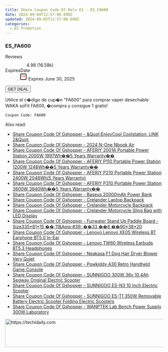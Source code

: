 ```yaml
---
title: Share Coupon Code Of Relx ES - ES_FA600
date: 2024-09-04T12:57:00.690Z
updated: 2024-09-05T12:57:00.690Z
categories:
  - ES Promotion
---
```



<main class="px-4 py-6 sm:p-6 md:px-8 md:py-10">
  <div class="mx-auto grid max-w-4xl grid-cols-1">
    <div class="relative col-start-1 row-start-1 flex flex-col-reverse rounded-lg bg-gradient-to-t from-black/75 via-black/0 p-3 sm:row-start-2 sm:bg-none sm:p-0 lg:row-start-1">
      <h3 class="mt-1 text-lg font-semibold text-white sm:text-slate-900 md:text-2xl dark:sm:text-white">ES_FA600</h3>
    </div>
        <dl class="row-start-2 mt-4 flex items-center text-xs font-medium sm:row-start-3 sm:mt-1 md:mt-2.5 lg:row-start-2">
      <dt class="sr-only">Reviews</dt>
      <dd class="flex items-center text-indigo-600 dark:text-indigo-400">
        <svg width="24" height="24" fill="none" aria-hidden="true" class="mr-1 stroke-current dark:stroke-indigo-500">
          <path d="m12 5 2 5h5l-4 4 2.103 5L12 16l-5.103 3L9 14l-4-4h5l2-5Z" stroke-width="2" stroke-linecap="round" stroke-linejoin="round" />
        </svg>
        <span>4.98 <span class="font-normal text-slate-400">(16.58k)</span></span>
      </dd>
      <dt class="sr-only">ExpiresDate</dt>
      <dd class="flex items-center">
        <svg width="2" height="2" aria-hidden="true" fill="currentColor" class="mx-3 text-slate-300">
          <circle cx="1" cy="1" r="1" />
        </svg>
        <svg width="24" height="24" viewBox="0 0 24 24" fill="none" stroke="currentColor" stroke-width="2">
          <rect x="3" y="3" width="18" height="18" rx="2" fill="#fff" />
          <path d="M6 10L18 10" stroke="red" stroke-width="2" fill="none" />
          <path d="M10 6L10 18" stroke="#fff" stroke-width="2" fill="none" />
        </svg>
        Expires June 30, 2025      </dd>
    </dl>
    <div class="col-start-1 row-start-3 mt-4 self-center sm:col-start-2 sm:row-span-2 sm:row-start-2 sm:mt-0 lg:col-start-1 lg:row-start-3 lg:row-end-4 lg:mt-6">
      <button type="button" onClick="javascript:window.open(decodeURIComponent('https%3A%2F%2Fwww.shareasale.com%2Fu.cfm%3Fd%3D1107209%26m%3D92020%26u%3D4338022'), '_blank');void(0);" class="rounded-lg bg-red-600 px-3 py-2 text-sm font-medium leading-6 text-white">
       GET DEAL
      </button>
    </div>
    <p class="col-start-1 mt-4 text-sm leading-6 sm:col-span-2 lg:col-span-1 lg:row-start-4 lg:mt-6 dark:text-slate-400">Utilice el c�digo de cup�n &quot;FA600&quot; para comprar vaper desechable WAKA soFit FA600, �compra  y consigue 1 gratis! 
</p>
    <p class="mt-4">
      <code class="bg-purple-900 p-4 text-sm font-bold text-white" onClick="javascript:window.open(decodeURIComponent('https%3A%2F%2Fwww.shareasale.com%2Fu.cfm%3Fd%3D1107209%26m%3D92020%26u%3D4338022'), '_blank');void(0);">Coupon Code: <span class="bg-green-500 p-2 rounded tracking-widest">FA600</span></code>
    </p>
  </div>
</main>
<span class="atpl-alsoreadstyle">Also read:</span>
<div><ul>
<li><a href="https://coupons.techidaily.com/coupon-1118480-share-97331-sale/"><u>Share Coupon Code Of Gshopper - &Quot;EnjoyCool Coolstation: LINK 2&Quot;</u></a></li>
<li><a href="https://coupons.techidaily.com/coupon-1118401-share-97331-sale/"><u>Share Coupon Code Of Gshopper - 2024 N-One Nbook Air</u></a></li>
<li><a href="https://coupons.techidaily.com/coupon-1118483-share-97331-sale/"><u>Share Coupon Code Of Gshopper - AFERIY 2001A Portable Power Station 2000W 1997Wh��5 Years Warranty��</u></a></li>
<li><a href="https://coupons.techidaily.com/coupon-1118482-share-97331-sale/"><u>Share Coupon Code Of Gshopper - AFERIY P110 Portable Power Station 1200W 1248Wh��5 Years Warranty��</u></a></li>
<li><a href="https://coupons.techidaily.com/coupon-1118481-share-97331-sale/"><u>Share Coupon Code Of Gshopper - AFERIY P210 Portable Power Station 2400W 2048Wh(5 Years Warranty)</u></a></li>
<li><a href="https://coupons.techidaily.com/coupon-1118484-share-97331-sale/"><u>Share Coupon Code Of Gshopper - AFERIY P310 Portable Power Station 3600W 3840Wh��5 Years Warranty��</u></a></li>
<li><a href="https://coupons.techidaily.com/coupon-1118400-share-97331-sale/"><u>Share Coupon Code Of Gshopper - Baseus 20000mAh Power Bank</u></a></li>
<li><a href="https://coupons.techidaily.com/coupon-1118474-share-97331-sale/"><u>Share Coupon Code Of Gshopper - Crelander Laptop Backpack</u></a></li>
<li><a href="https://coupons.techidaily.com/coupon-1118472-share-97331-sale/"><u>Share Coupon Code Of Gshopper - Crelander Motorcycle Backpack</u></a></li>
<li><a href="https://coupons.techidaily.com/coupon-1118473-share-97331-sale/"><u>Share Coupon Code Of Gshopper - Crelander Motorcycle Sling Bag with LED Display</u></a></li>
<li><a href="https://coupons.techidaily.com/coupon-1118402-share-97331-sale/"><u>Share Coupon Code Of Gshopper - Funwater Stand Up Paddle Board -Size335*81*15 �� 11&Amp;#39; ��33  ��6  ��90*38*20</u></a></li>
<li><a href="https://coupons.techidaily.com/coupon-1118478-share-97331-sale/"><u>Share Coupon Code Of Gshopper - Lenovo Lenovo XE05 Wireless BT Earphone BT5.0 In-Ear</u></a></li>
<li><a href="https://coupons.techidaily.com/coupon-1118479-share-97331-sale/"><u>Share Coupon Code Of Gshopper - Lenovo TW60 Wireless Earbuds BT5.3 Headphones</u></a></li>
<li><a href="https://coupons.techidaily.com/coupon-1118476-share-97331-sale/"><u>Share Coupon Code Of Gshopper - Neakasa F1 Dog Hair Dryer Blower Very Quiet</u></a></li>
<li><a href="https://coupons.techidaily.com/coupon-1118477-share-97331-sale/"><u>Share Coupon Code Of Gshopper - Powkiddy A30 Retro Handheld Game Console</u></a></li>
<li><a href="https://coupons.techidaily.com/coupon-1118469-share-97331-sale/"><u>Share Coupon Code Of Gshopper - SUNNIGOO 300W 36v 10.4Ah Segway Original Electric Scooter</u></a></li>
<li><a href="https://coupons.techidaily.com/coupon-1118471-share-97331-sale/"><u>Share Coupon Code Of Gshopper - SUNNIGOO ES-N3 10 Inch Electric Scooter</u></a></li>
<li><a href="https://coupons.techidaily.com/coupon-1118470-share-97331-sale/"><u>Share Coupon Code Of Gshopper - SUNNIGOO ES-T1 350W Removable Battery Electric Scooter Folding Electric Scooters</u></a></li>
<li><a href="https://coupons.techidaily.com/coupon-1118475-share-97331-sale/"><u>Share Coupon Code Of Gshopper - WANPTEK Lab Bench Power Supply 300W Laboratory</u></a></li>
</ul></div>

<ins class="adsbygoogle"
      style="display:block"
      data-ad-client="ca-pub-7571918770474297"
      data-ad-slot="8358498916"
      data-ad-format="auto"
      data-full-width-responsive="true"></ins>
<!-- affiliate ads begin -->
<a href="https://versadesk.pxf.io/c/5597632/1828647/21290" target="_top" id="1828647">
  <img src="//a.impactradius-go.com/display-ad/21290-1828647" border="0" alt="https://techidaily.com" width="728" height="90"/>
</a>
<img height="0" width="0" src="https://versadesk.pxf.io/i/5597632/1828647/21290" style="position:absolute;visibility:hidden;" border="0" />
<!-- affiliate ads end -->